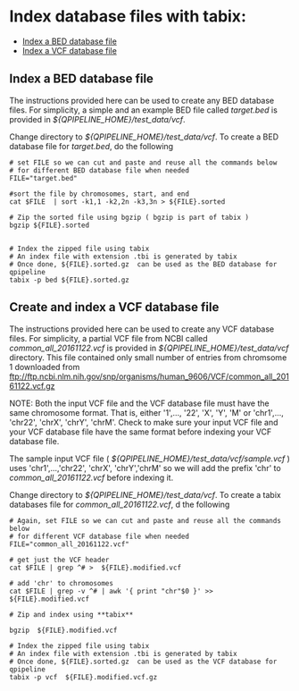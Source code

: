 

# Index database files with **tabix**:
* [Index a BED database file](#index-a-bed-database-file)
* [Index a VCF database file](#index-a-vcf-database-file)


## Index a BED database file
The instructions provided here can be used to create any BED database files.  For simplicity, a simple and an example BED file called _target.bed_ is provided in _${QPIPELINE_HOME}/test_data/vcf_.  

Change directory to _${QPIPELINE_HOME}/test_data/vcf_.  To create a BED database file for _target.bed_, do the following
```
# set FILE so we can cut and paste and reuse all the commands below 
# for different BED database file when needed 
FILE="target.bed"

#sort the file by chromosomes, start, and end
cat $FILE  | sort -k1,1 -k2,2n -k3,3n > ${FILE}.sorted

# Zip the sorted file using bgzip ( bgzip is part of tabix )
bgzip ${FILE}.sorted


# Index the zipped file using tabix
# An index file with extension .tbi is generated by tabix
# Once done, ${FILE}.sorted.gz  can be used as the BED database for qpipeline
tabix -p bed ${FILE}.sorted.gz 
```


## Create and index a VCF database file 
The instructions provided here can be used to create any VCF database files.  For simplicity, a partial VCF file from NCBI called _common_all_20161122.vcf_ is provided in _${QPIPELINE_HOME}/test_data/vcf_ directory.  This file contained only small number of entries from chromsome 1 downloaded from ftp://ftp.ncbi.nlm.nih.gov/snp/organisms/human_9606/VCF/common_all_20161122.vcf.gz

NOTE: Both the input VCF file and the VCF database file must have the same chromosome format. 
That is, either '1',..., '22', 'X', 'Y', 'M' or 'chr1',..., 'chr22', 'chrX', 'chrY', 'chrM'.  Check to make sure your input VCF file and your VCF database file have the same format before indexing your VCF database file.

The sample input VCF file ( _${QPIPELINE_HOME}/test_data/vcf/sample.vcf_ ) uses 'chr1',...,'chr22', 'chrX', 'chrY','chrM' so we will add the prefix 'chr' to _common_all_20161122.vcf_ before indexing it.

Change directory to _${QPIPELINE_HOME}/test_data/vcf_.  To create a tabix databases file for _common_all_20161122.vcf_, d the following

```
# Again, set FILE so we can cut and paste and reuse all the commands below 
# for different VCF database file when needed 
FILE="common_all_20161122.vcf"

# get just the VCF header
cat $FILE | grep ^# >  ${FILE}.modified.vcf

# add 'chr' to chromosomes
cat $FILE | grep -v ^# | awk '{ print "chr"$0 }' >> ${FILE}.modified.vcf

# Zip and index using **tabix**

bgzip  ${FILE}.modified.vcf

# Index the zipped file using tabix
# An index file with extension .tbi is generated by tabix
# Once done, ${FILE}.sorted.gz  can be used as the VCF database for qpipeline
tabix -p vcf  ${FILE}.modified.vcf.gz 
```


